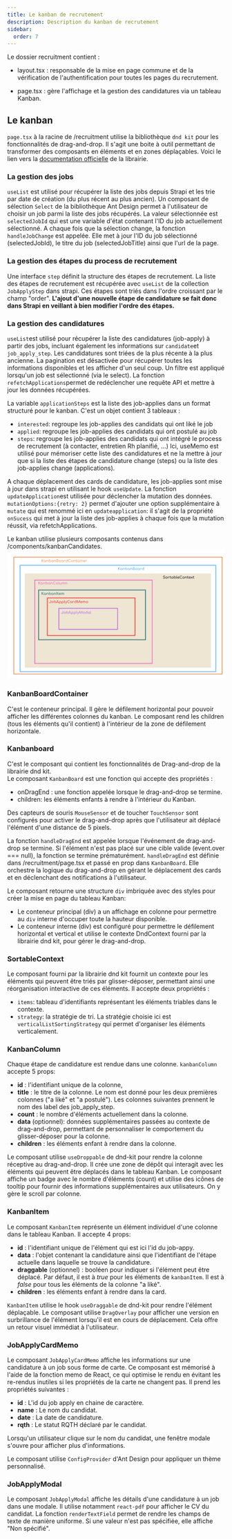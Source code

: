 ```yaml
---
title: Le kanban de recrutement
description: Description du kanban de recrutement
sidebar:
  order: 7
---
```


Le dossier recruitment contient :
- layout.tsx : responsable de la mise en page commune et de la vérification de l'authentification pour toutes les pages du recrutement.

- page.tsx : gère l'affichage et la gestion des candidatures via un tableau Kanban.

## Le kanban 
`page.tsx` à la racine de /recruitment utilise la bibliothèque `dnd kit` pour les fonctionnalités de drag-and-drop. Il s'agit une boite à outil permettant de transformer des composants en éléments et en zones déplaçables. Voici le lien vers la [documentation officielle](https://dndkit.com/) de la librairie.


### La gestion des jobs
`useList` est utilisé pour récupérer la liste des jobs depuis Strapi et les trie par date de création (du plus récent au plus ancien).
Un composant de sélection `Select` de la bibliothèque Ant Design permet à l'utilisateur de choisir un job parmi la liste des jobs récupérés.
La valeur sélectionnée est `selectedJobId` qui est une variable d'état contenant l'ID du job actuellement sélectionné.
A chaque fois que la sélection change, la fonction `handleJobChange` est appelée. Elle met à jour l'ID du job sélectionné (selectedJobId), le titre du job (selectedJobTitle) ainsi que l'url de la page.

### La gestion des étapes du process de recrutement
Une interface `step` définit la structure des étapes de recrutement.
La liste des étapes de recrutement est récupérée avec `useList` de la collection `JobApplyStep` dans strapi. Ces étapes sont triés dans l'ordre croissant par le champ "order". **L'ajout d'une nouvelle étape de candidature se fait donc dans Strapi en veillant à bien modifier l'ordre des étapes.**

### La gestion des candidatures
`useList`est utilisé pour récupérer la liste des candidatures (job-apply) à partir des jobs, incluant également les informations sur `candidate`et `job_apply_step`. Les candidatures sont triées de la plus récente à la plus ancienne. La pagination est désactivée pour récupérer toutes les informations disponibles et les afficher d'un seul coup. Un filtre est appliqué lorsqu'un job est sélectionné (via le select).
La fonction `refetchApplications`permet de redéclencher une requête API et mettre à jour les données récupérées.

La variable `applicationSteps` est la liste des job-applies dans un format structuré pour le kanban. C'est un objet contient 3 tableaux :
- `interested`: regroupe les job-applies des candidats qui ont liké le job
- `applied`: regroupe les job-applies des candidats qui ont postulé au job
- `steps`: regroupe les job-applies des candidats qui ont intégré le process de recrutement (à contacter, entretien Rh planifié, ...)
Ici, useMemo est utilisé pour mémoriser cette liste des candidatures et ne la mettre à jour que si la liste des étapes de candidature change (steps) ou la liste des job-applies change (applications).

A chaque déplacement des cards de candidature, les job-applies sont mise à jour dans strapi en utilisant le hook `useUpdate`. La fonction `updateApplication`est utilisée pour déclencher la mutation des données. `mutationOptions:{retry: 2}` permet d'ajouter une option supplémentaire à `mutate` qui est renommé ici en `updateapplication`: il s'agit de la propriété `onSucess` qui met à jour la liste des job-applies à chaque fois que la mutation réussit, via  refetchApplications.

Le kanban utilise plusieurs composants contenus dans /components/kanbanCandidates.
![Kanban Structure](../../../../public/KanbanStructure.png)

### KanbanBoardContainer
C'est le conteneur principal. Il gère le défilement horizontal pour pouvoir afficher les différentes colonnes du kanban. Le composant rend les children (tous les éléments qu'il contient) à l'intérieur de la zone de défilement horizontale.


### Kanbanboard 
C'est le composant qui contient les fonctionnalités de Drag-and-drop de la librairie dnd kit.  
Le composant `KanbanBoard` est une fonction qui accepte des propriétés :
- onDragEnd : une fonction appelée lorsque le drag-and-drop se termine.
- children: les éléments enfants à rendre à l'intérieur du Kanban.

Des capteurs de souris `MouseSensor` et de toucher `TouchSensor` sont configurés pour activer le drag-and-drop après que l'utilisateur ait déplacé l'élément d'une distance de 5 pixels. 

La fonction `handleDragEnd` est appelée lorsque l'événement de drag-and-drop se termine. Si l'élément n'est pas placé sur une cible valide (event.over === null), la fonction se termine prématurément.
`handleDragEnd` est définie dans /recruitment/page.tsx et passé en prop dans `KanbanBoard`. Elle orchestre la logique du drag-and-drop en gérant le déplacement des cards et en déclenchant des notifications à l'utilisateur.

Le composant retourne une structure `div` imbriquée avec des styles pour créer la mise en page du tableau Kanban: 
- Le conteneur principal (div) a un affichage en colonne pour permettre au `div` interne d'occuper toute la hauteur disponible.
- Le conteneur interne (div) est configuré pour permettre le défilement horizontal et vertical et utilise le contexte DndContext fourni par la librairie dnd kit,  pour gérer le drag-and-drop.

### SortableContext
Le composant fourni par la librairie dnd kit fournit un contexte pour les éléments qui peuvent être triés par glisser-déposer, permettant ainsi une réorganisation interactive de ces éléments.
Il accepte deux propriétés : 
- `items`: tableau d'identifiants représentant les éléments triables dans le contexte.
- `strategy`: la stratégie de tri. La stratégie choisie ici est `verticalListSortingStrategy` qui permet d'organiser les éléments verticalement.


### KanbanColumn
Chaque étape de candidature est rendue dans une colonne.
`kanbanColumn` accepte 5 props: 
- **id** : l'identifiant unique de la colonne,
- **title** : le titre de la colonne. Le nom est donné pour les deux premières colonnes ("a liké" et "a postulé"). Les colonnes suivantes prennent le nom des label des job_apply_step.
- **count** : le nombre d'éléments actuellement dans la colonne.
- **data** (optionnel): données supplémentaires passées au contexte de drag-and-drop, permettant de personnaliser le comportement du glisser-déposer pour la colonne.
- **children** : les éléments enfant à rendre dans la colonne.

Le composant utilise `useDroppable` de dnd-kit pour rendre la colonne réceptive au drag-and-drop. Il crée une zone de dépôt qui interagit avec les éléments qui peuvent être déplacés dans le tableau Kanban.
Le composant affiche un badge avec le nombre d'éléments (count) et utilise des icônes de tooltip pour fournir des informations supplémentaires aux utilisateurs. On y gère le scroll par colonne.

### KanbanItem
Le composant `KanbanItem` représente un élément individuel d'une colonne dans le tableau Kanban.
Il accepte 4 props:
- **id** : l'identifiant unique de l'élément qui est ici l'id du job-appy.
- **data** : l'objet contenant la candidature ainsi que l'identifiant de l'étape actuelle dans laquelle se trouve la candidature.
- **draggable** (optionnel) : booléen pour indiquer si l'élément peut être déplacé. Par défaut, il est à *true* pour les éléments de `kanbanItem`. Il est à *false* pour tous les éléments de la colonne "a liké".
- **children** : les éléments enfant à rendre dans la card.

`KanbanItem` utilise le hook `useDraggable` de dnd-kit pour rendre l'élément déplaçable. 
Le composant utilise `DragOverlay` pour afficher une version en surbrillance de l'élément lorsqu'il est en cours de déplacement. Cela offre un retour visuel immédiat à l'utilisateur.

### JobApplyCardMemo
Le composant `JobApplyCardMemo` affiche les informations sur une candidature à un job sous forme de carte.
Ce composant est mémorisé à l'aide de la fonction memo de React, ce qui optimise le rendu en évitant les re-rendus inutiles si les propriétés de la carte ne changent pas.
Il prend les propriétés suivantes :
- **id** : L'id du job apply en chaine de caractère.
- **name** : Le nom du candidat.
- **date** : La date de candidature.
- **rqth** : Le statut RQTH déclaré par le candidat.

Lorsqu'un utilisateur clique sur le nom du candidat, une fenêtre modale s'ouvre pour afficher plus d'informations.

Le composant utilise `ConfigProvider` d'Ant Design pour appliquer un thème personnalisé.

### JobApplyModal
Le composant `JobApplyModal` affiche les détails d'une candidature à un job dans une modale.
Il utilise notamment `react-pdf` pour afficher le CV du candidat.
La fonction `renderTextField` permet de rendre les champs de texte de manière uniforme. Si une valeur n'est pas spécifiée, elle affiche "Non spécifié".